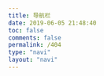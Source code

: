 ```yaml
---
title: 导航栏
date: 2019-06-05 21:48:40
toc: false
comments: false
permalink: /404
type: "navi"
layout: "navi"
---
```

<!-- 404跳转的导航栏 -->